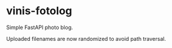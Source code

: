 # vinis-fotolog

Simple FastAPI photo blog.

Uploaded filenames are now randomized to avoid path traversal.
